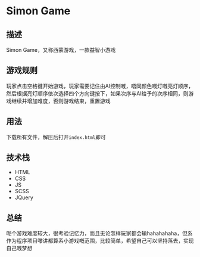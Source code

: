 # Simon Game

## 描述

Simon Game，又称西蒙游戏，一款益智小游戏

## 游戏规则

玩家点击空格键开始游戏，玩家需要记住由AI控制嘅，唔同颜色嘅灯嘅亮灯顺序，然后根据亮灯顺序依次选择四个方向键按下，如果次序与AI给予的次序相同，则游戏继续并增加难度，否则游戏结束，重置游戏

## 用法

下载所有文件，解压后打开`index.html`即可

## 技术栈

- HTML
- CSS
- JS
- SCSS
- JQuery

## 总结

呢个游戏难度较大，很考验记忆力，而且无论怎样玩家都会输hahahahaha，但系作为程序项目嚟讲都算系小游戏嘅范围，比较简单，希望自己可以坚持落去，实现自己嘅梦想